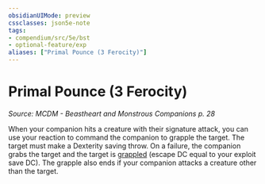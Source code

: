 ```yaml
---
obsidianUIMode: preview
cssclasses: json5e-note
tags:
- compendium/src/5e/bst
- optional-feature/exp
aliases: ["Primal Pounce (3 Ferocity)"]
---
```

# Primal Pounce (3 Ferocity)
*Source: MCDM - Beastheart and Monstrous Companions p. 28* 

When your companion hits a creature with their signature attack, you can use your reaction to command the companion to grapple the target. The target must make a Dexterity saving throw. On a failure, the companion grabs the target and the target is [grappled](../../5e-rules/conditions.md##grappled) (escape DC equal to your exploit save DC). The grapple also ends if your companion attacks a creature other than the target.